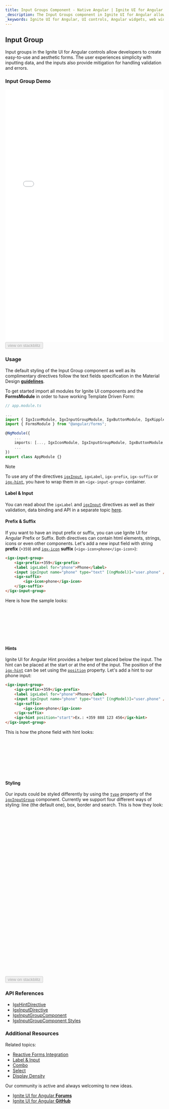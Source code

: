 ```yaml
---
title: Input Groups Component - Native Angular | Ignite UI for Angular
_description: The Input Groups component in Ignite UI for Angular allows for easy-to-use and aesthetic forms, simplicity with inputting data, and provides mitigation for handling validation and errors.
_keywords: Ignite UI for Angular, UI controls, Angular widgets, web widgets, UI widgets, Angular, Native Angular Components Suite, Native Angular Controls, Native Angular Components Library, Native Angular Components, Angular Label components, Angular Label controls, Angular Input components, Angular Input controls, Input component, Input control, Label component, Label control, Angular Input Group components, Angular Input Group controls, Angular Input directive, Angular Label directive, Angular Forms, Angular Reactive Forms, Angular Form Validation
---
```


## Input Group

Input groups in the Ignite UI for Angular controls allow developers to create easy-to-use and aesthetic forms. The user experiences simplicity with inputting data, and the inputs also provide mitigation for handling validation and errors.

### Input Group Demo
<div class="sample-container loading" style="height:800px">
<iframe id="input-group-sample-6-frame" src='{environment:demosBaseUrl}/data-entries/input-group-sample-6' width="100%" height="100%" seamless frameBorder="0" onload="onSampleIframeContentLoaded(this);"></iframe>
</div>
<div>
    <button data-localize="stackblitz" disabled class="stackblitz-btn" data-iframe-id="input-group-sample-6-frame" data-demos-base-url="{environment:demosBaseUrl}">view on stackblitz</button>
</div>
<div class="divider--half"></div>

### Usage
The default styling of the Input Group component as well as its complimentary directives follow the text fields specification in the Material Design
[**guidelines**](https://material.io/guidelines/components/text-fields.html).

To get started import all modules for Ignite UI components and the **FormsModule** in order to have working Template Driven Form:

```typescript
// app.module.ts

...
import { IgxIconModule, IgxInputGroupModule, IgxButtonModule, IgxRippleModule, IgxDatePickerModule, IgxTimePickerModule, IgxComboModule, igxSelectModule } from "igniteui-angular";
import { FormsModule } from "@angular/forms";

@NgModule({
    ...
    imports: [..., IgxIconModule, IgxInputGroupModule, IgxButtonModule, IgxRippleModule, IgxDatePickerModule, IgxTimePickerModule, IgxComboModule, igxSelectModule, FormsModule],
    ...
})
export class AppModule {}
```


> [!NOTE]
> To use any of the directives [`igxInput`]({environment:angularApiUrl}/classes/igxinputdirective.html), `igxLabel`, `igx-prefix`, `igx-suffix` or [`igx-hint`]({environment:angularApiUrl}/classes/igxhintdirective.html), you have to wrap them in an `<igx-input-group>` container.

#### Label & Input
You can read about the `igxLabel` and [`igxInput`]({environment:angularApiUrl}/classes/igxinputdirective.html) directives as well as their validation, data binding and API in a separate topic [here](label_input.md).

#### Prefix & Suffix
If you want to have an input prefix or suffix, you can use Ignite UI for Angular Prefix or Suffix. Both directives can contain html elements, strings, icons or even other components. Let's add a new input field with string **prefix** (`+359`) and [`igx-icon`]({environment:angularApiUrl}/classes/igxiconcomponent.html) **suffix** (`<igx-icon>phone</igx-icon>`):

```html
<igx-input-group>
    <igx-prefix>+359</igx-prefix>
    <label igxLabel for="phone">Phone</label>
    <input igxInput name="phone" type="text" [(ngModel)]="user.phone" />
    <igx-suffix>
        <igx-icon>phone</igx-icon>
    </igx-suffix>
</igx-input-group>
```

Here is how the sample looks:
<div class="sample-container loading" style="height:100px">
<iframe class="lazyload" id="input-group-sample-3-frame" data-src='{environment:demosBaseUrl}/data-entries/input-group-sample-3' width="100%" height="100%" seamless frameBorder="0"></iframe>
</div>
<div class="divider--half"></div>

#### Hints
Ignite UI for Angular Hint provides a helper text placed below the input. The hint can be placed at the start or at the end of the input. The position of the [`igx-hint`]({environment:angularApiUrl}/classes/igxhintdirective.html) can be set using the [`position`]({environment:angularApiUrl}/classes/igxhintdirective.html#position) property. Let's add a hint to our phone input:

```html
<igx-input-group>
    <igx-prefix>+359</igx-prefix>
    <label igxLabel for="phone">Phone</label>
    <input igxInput name="phone" type="text" [(ngModel)]="user.phone" />
    <igx-suffix>
        <igx-icon>phone</igx-icon>
    </igx-suffix>
    <igx-hint position="start">Ex.: +359 888 123 456</igx-hint>
</igx-input-group>
```

This is how the phone field with hint looks:
<div class="sample-container loading" style="height:110px">
<iframe class="lazyload" id="input-group-sample-4-frame" data-src='{environment:demosBaseUrl}/data-entries/input-group-sample-4' width="100%" height="100%" seamless frameBorder="0"></iframe>
</div>
<div class="divider--half"></div>

#### Styling
Our inputs could be styled differently by using the [`type`]({environment:angularApiUrl}/classes/igxinputgroupcomponent.html#type) property of the [`igxInputGroup`]({environment:angularApiUrl}/classes/igxinputgroupcomponent.html) component. Currently we support four different ways of styling: line (the default one), box, border and search. This is how they look:

<div class="sample-container loading" style="height:520px">
<iframe class="lazyload" id="input-group-sample-5-frame" data-src='{environment:demosBaseUrl}/data-entries/input-group-sample-5' width="100%" height="100%" seamless frameBorder="0"></iframe>
</div>
<div>
    <button data-localize="stackblitz" disabled class="stackblitz-btn" data-iframe-id="input-group-sample-5-frame" data-demos-base-url="{environment:demosBaseUrl}">view on stackblitz</button>
</div>

### API References
* [IgxHintDirective]({environment:angularApiUrl}/classes/igxhintdirective.html)
* [IgxInputDirective]({environment:angularApiUrl}/classes/igxinputdirective.html)
* [IgxInputGroupComponent]({environment:angularApiUrl}/classes/igxinputgroupcomponent.html)
* [IgxInputGroupComponent Styles]({environment:sassApiUrl}/index.html#function-igx-input-group-theme)

### Additional Resources
Related topics:

* [Reactive Forms Integration](input_group_reactive_forms.md)
* [Label & Input](label_input.md)
* [Combo](combo.md)
* [Select](select.md)
* [Display Density](display_density.md)

Our community is active and always welcoming to new ideas.

* [Ignite UI for Angular **Forums**](https://www.infragistics.com/community/forums/f/ignite-ui-for-angular)
* [Ignite UI for Angular **GitHub**](https://github.com/IgniteUI/igniteui-angular)